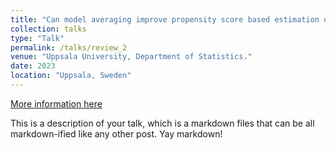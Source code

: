 ```yaml
---
title: "Can model averaging improve propensity score based estimation of average treatment effects?"
collection: talks
type: "Talk"
permalink: /talks/review_2
venue: "Uppsala University, Department of Statistics."
date: 2023
location: "Uppsala, Sweden"
---
```


[More information here](http://example2.com)

This is a description of your talk, which is a markdown files that can be all markdown-ified like any other post. Yay markdown!

